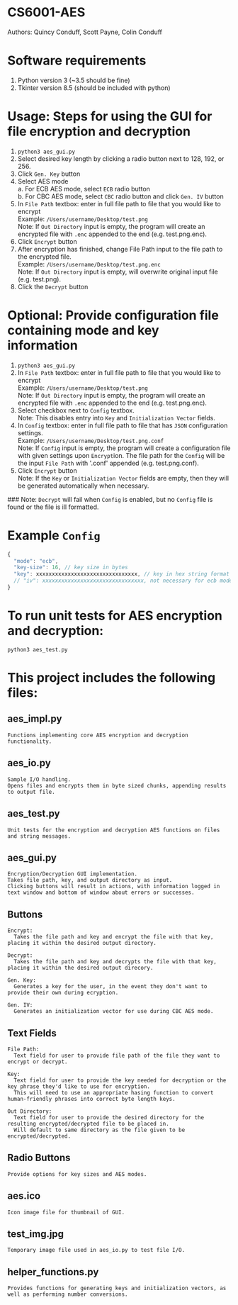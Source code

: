 # CS6001-AES
Authors: Quincy Conduff, Scott Payne, Colin Conduff

# Software requirements 
1.  Python version 3 (~3.5 should be fine)  
2.  Tkinter version 8.5 (should be included with python)

# Usage: Steps for using the GUI for file encryption and decryption 
1.  `python3 aes_gui.py`  
2.  Select desired key length by clicking a radio button next to 128, 192, or 256.  
3.  Click `Gen. Key` button  
4.  Select AES mode  
  a.  For ECB AES mode, select `ECB` radio button  
  b.  For CBC AES mode, select `CBC` radio button and click `Gen. IV` button  
5.  In `File Path` textbox: enter in full file path to file that you would like to encrypt  
  Example: `/Users/username/Desktop/test.png`  
  Note: If `Out Directory` input is empty, the program will create an encrypted file with `.enc` appended to the end (e.g. test.png.enc). 
6.  Click `Encrypt` button  
7.  After encryption has finished, change File Path input to the file path to the encrypted file.  
  Example: `/Users/username/Desktop/test.png.enc`  
  Note: If `Out Directory` input is empty, will overwrite original input file (e.g. test.png).  
8.  Click the `Decrypt` button  

# Optional: Provide configuration file containing mode and key information
1.  `python3 aes_gui.py`
2.  In `File Path` textbox: enter in full file path to file that you would like to encrypt  
  Example: `/Users/username/Desktop/test.png`  
  Note: If `Out Directory` input is empty, the program will create an encrypted file with `.enc` appended to the end (e.g. test.png.enc).  
3.  Select checkbox next to `Config` textbox.  
  Note: This disables entry into `Key` and `Initialization Vector` fields.  
4.  In `Config` textbox: enter in full file path to file that has `JSON` configuration settings.  
  Example: `/Users/username/Desktop/test.png.conf`  
  Note: If `Config` input is empty, the program will create a configuration file with given settings upon `Encrypt`ion.
        The file path for the `Config` will be the input `File Path` with '.conf' appended (e.g. test.png.conf).  
5.  Click `Encrypt` button  
  Note: If the `Key` or `Initialization Vector` fields are empty, then they will be generated automatically when necessary.  

#\##  Note: `Decrypt` will fail when `Config` is enabled, but no `Config` file is found or the file is ill formatted.  

# Example `Config`

```javascript
{
  "mode": "ecb",
  "key-size": 16, // key size in bytes
  "key": xxxxxxxxxxxxxxxxxxxxxxxxxxxxxxxx, // key in hex string format (leading 0x can be omitted)
  // "iv": xxxxxxxxxxxxxxxxxxxxxxxxxxxxxxxx, not necessary for ecb mode
}
```

# To run unit tests for AES encryption and decryption:
`python3 aes_test.py`

# This project includes the following files: 
  
## aes_impl.py

    Functions implementing core AES encryption and decryption functionality.
  
## aes_io.py

    Sample I/O handling.
    Opens files and encrypts them in byte sized chunks, appending results to output file.
  
## aes_test.py

    Unit tests for the encryption and decryption AES functions on files and string messages.

## aes_gui.py

    Encryption/Decryption GUI implementation.
    Takes file path, key, and output directory as input.
    Clicking buttons will result in actions, with information logged in text window and bottom of window about errors or successes.
  
  ## Buttons
  
    Encrypt: 
      Takes the file path and key and encrypt the file with that key, placing it within the desired output directory.
      
    Decrypt:
      Takes the file path and key and decrypts the file with that key, placing it within the desired output direcory.
      
    Gen. Key:
      Generates a key for the user, in the event they don't want to provide their own during ecryption.

    Gen. IV:
      Generates an initialization vector for use during CBC AES mode.
      
  ## Text Fields
  
    File Path:
      Text field for user to provide file path of the file they want to encrypt or decrypt.
      
    Key:
      Text field for user to provide the key needed for decryption or the key phrase they'd like to use for encryption.
      This will need to use an appropriate hasing function to convert human-friendly phrases into correct byte length keys.
      
    Out Directory:
      Text field for user to provide the desired directory for the resulting encrypted/decrypted file to be placed in.
      Will default to same directory as the file given to be encrypted/decrypted.

  ## Radio Buttons  
    Provide options for key sizes and AES modes.

## aes.ico

    Icon image file for thumbnail of GUI.
  
## test_img.jpg

    Temporary image file used in aes_io.py to test file I/O.

## helper_functions.py

    Provides functions for generating keys and initialization vectors, as well as performing number conversions.
